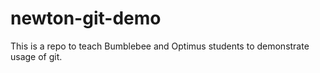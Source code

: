 # newton-git-demo
This is a repo to teach Bumblebee and Optimus students to demonstrate usage of git.

